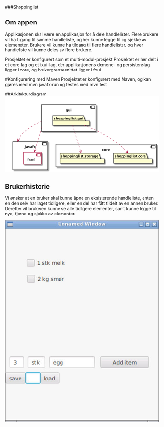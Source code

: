 ###Shoppinglist

## Om appen
Applikasjonen skal være en applikasjon for å dele handlelister.
Flere brukere vil ha tilgang til samme handleliste, og her kunne legge til og sjekke av elemeneter.
Brukere vil kunne ha tilgang til flere handlelister, og hver handleliste vil kunne deles av flere brukere. 

Prosjektet er konfigurert som et multi-modul-prosjekt
Prosjektet er her delt i et core-lag og et fxui-lag, der applikasjonens domene- og persistenslag ligger i core, og brukergrensesnittet ligger i fxui. 

#Konfigurering med Maven
Prosjektet er konfigurert med Maven, og kan gjøres med mvn javafx:run og testes med mvn test


##Arkitekturdiagram
![](architecture.png)



## Brukerhistorie
Vi ønsker at en bruker skal kunne åpne en eksisterende handleliste, enten en den selv har laget tidligere, eller en del har fått tildelt av en annen bruker.
Deretter vil brukeren kunne se alle tidligere elementer, samt kunne legge til nye, fjerne og sjekke av elementer. 

![](screenshot.png)

